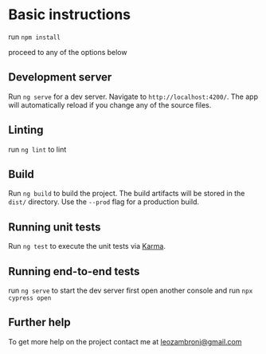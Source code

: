 # Basic instructions

run `npm install`

proceed to any of the options below

## Development server

Run `ng serve` for a dev server. Navigate to `http://localhost:4200/`. The app will automatically reload if you change any of the source files.

## Linting

run  `ng lint` to lint

## Build

Run `ng build` to build the project. The build artifacts will be stored in the `dist/` directory. Use the `--prod` flag for a production build.

## Running unit tests

Run `ng test` to execute the unit tests via [Karma](https://karma-runner.github.io).

## Running end-to-end tests

run `ng serve` to start the dev server first
open another console and run `npx cypress open`

## Further help

To get more help on the project contact me at leozambroni@gmail.com
